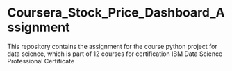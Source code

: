 # Coursera_Stock_Price_Dashboard_Assignment

This repository contains the assignment for the course python project for data science, which is part of 12 courses for certification IBM Data Science Professional Certificate
